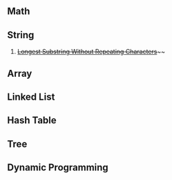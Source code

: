 
## Math

## String
1. [~~Longest Substring Without Repeating Characters~~](https://leetcode.com/problems/longest-substring-without-repeating-characters/submissions/)~~

## Array

## Linked List

## Hash Table

## Tree

## Dynamic Programming
